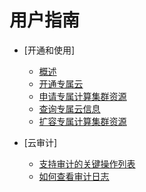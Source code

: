 # 用户指南

-   [开通和使用]
    -   [概述](概述.md)
    -   [开通专属云](开通专属云.md)
    -   [申请专属计算集群资源](申请专属计算集群资源.md)
    -   [查询专属云信息](查询专属云信息.md)
    -   [扩容专属计算集群资源](扩容专属计算集群资源.md)

-   [云审计]
    -   [支持审计的关键操作列表](支持审计的关键操作列表.md)
    -   [如何查看审计日志](如何查看审计日志.md)

